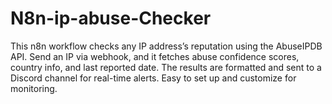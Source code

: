 # N8n-ip-abuse-Checker
This n8n workflow checks any IP address’s reputation using the AbuseIPDB API. Send an IP via webhook, and it fetches abuse confidence scores, country info, and last reported date. The results are formatted and sent to a Discord channel for real-time alerts. Easy to set up and customize for monitoring.
